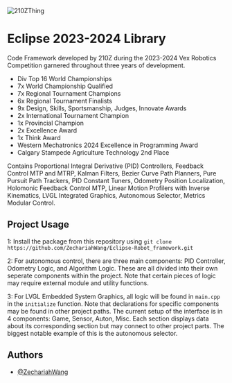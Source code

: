 ![210ZThing](https://github.com/user-attachments/assets/62349d70-26c8-48dd-a537-2e661858eee2)

# Eclipse 2023-2024 Library

Code Framework developed by 210Z during the 2023-2024 Vex Robotics Competition garnered throughout three years of development.

- Div Top 16 World Championships
- 7x World Championship Qualified
- 7x Regional Tournament Champions
- 6x Regional Tournament Finalists
- 9x Design, Skills, Sportsmanship, Judges, Innovate Awards
- 2x International Tournament Champion
- 1x Provincial Champion
- 2x Excellence Award
- 1x Think Award
- Western Mechatronics 2024 Excellence in Programming Award
- Calgary Stampede Agriculture Technology 2nd Place 

Contains Proportional Integral Derivative (PID) Controllers, Feedback Control MTP and MTRP, Kalman Filters, Bezier Curve Path Planners, Pure Pursuit Path Trackers, PID Constant Tuners, Odometry Position Localization, Holomonic Feedback Control MTP, Linear Motion Profilers with Inverse Kinematics, LVGL Integrated Graphics, Autonomous Selector, Metrics Modular Control.

## Project Usage
1: Install the package from this repository using ```git clone https://github.com/ZechariahWang/Eclipse-Robot_framework.git```

2: For autonomous control, there are three main components: PID Controller, Odometry Logic, and Algorithm Logic. These are all divided into their own seperate components within the project. Note that certain pieces of logic may require external module and utility functions.

3: For LVGL Embedded System Graphics, all logic will be found in ```main.cpp``` in the ```initialize``` function. Note that declarations for specific components may be found in other project paths. The current setup of the interface is in 4 components: Game, Sensor, Auton, Misc. Each section displays data about its corresponding section but may connect to other project parts. The biggest notable example of this is the autonomous selector.

## Authors

- [@ZechariahWang](https://github.com/ZechariahWang)

